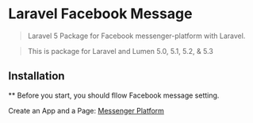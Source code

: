 # Laravel Facebook Message

> Laravel 5 Package for Facebook messenger-platform with Laravel.

> This is package for Laravel and Lumen 5.0, 5.1, 5.2, & 5.3

## Installation
** Before you start, you should fllow Facebook message setting.

Create an App and a Page: [Messenger Platform](https://developers.facebook.com/docs/messenger-platform/guides/setup)

